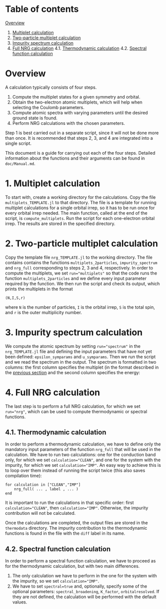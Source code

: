 # Table of contents 
[Overview](#overview)
1. [Multiplet calculation](#multiplets)
2. [Two-particle multiplet calculation](#2mults)
3. [Impurity spectrum calculation](#spectrum)
4. [Full NRG calculation](#nrg)
    4.1. [Thermodynamic calculation](#thermo)
    4.2. [Spectral function calculation](#spectral)

# Overview<a name="overview"></a>

A calculation typically consists of four steps.

1. Compute the multiplet states for a given symmetry and
   orbital.
2. Obtain the two-electron atomic multiplets, which will
   help when selecting the Coulomb parameters.
3. Compute atomic spectra with varying parameters until the
   desired ground state is found.
4. Perform NRG calculations with the chosen parameters.

Step 1 is best carried out in a separate script, since it
will not be done more than once. It is recommended that
steps 2, 3, and 4 are integrated into a single script.

This document is a guide for carrying out each of the four
steps. Detailed information about the functions and their
arguments can be found in `doc/Manual.md`.

# 1. Multiplet calculation<a name="multiplets"></a>

To start with, create a working directory for the
calculations. Copy the file `multiplets_TEMPLATE.jl` to that
directory. The file is a template for running multiplet
calculations for a single orbital irrep, so it has to be run
once for every orbital irrep needed. The main function,
called at the end of the script, is `compute_multiplets`.
Run the script for each one-electron orbital irrep. The
results are stored in the specified directory.

# 2. Two-particle multiplet calculation <a name="2mults"></a>

Copy the template file `nrg_TEMPLATE.jl` to the working
directory. The file contains contains the functions
`multiplets_2particles`, `impurity_spectrum` and `nrg_full`
corresponding to steps 2, 3 and 4, respectively. In order to
compute the multiplets, we set `run="multiplets"` so that
the code runs the function `multiplets_2particles` and 
we define every input parameter required by the function.
We then run the script and check its output, which prints
the multiplets in the format

    (N,I,S,r)

where `N` is the number of particles, `I` is the orbital
irrep, `S` is the total spin, and `r` is the outer
multiplicity number.

# 3. Impurity spectrum calculation<a name="spectrum"></a>

We compute the atomic spectrum by setting `run="spectrum"`
in the `nrg_TEMPLATE.jl` file and defining the input
parameters that have not yet been defined:
`epsilon_symparams` and `u_symparams`. Then we run the
script and we read the spectrum in the output. The spectrum
is formatted in two columns: the first column specifies the
multiplet (in the format described in the [previous
section](#2mults) and the second column specifies the energy:

# 4. Full NRG calculation<a name="nrg"></a>

The last step is to perform a full NRG calculation, for
which we set `run="nrg"`, which can be used to compute
thermodynamic or spectral functions.

## 4.1. Thermodynamic calculation<a name="thermo"></a>

In order to perform a thermodynamic calculation, we have to
define only the mandatory input parameters of the function
`nrg_full` that will be used in the calculation. We have to
run two calculations: one for the conduction band only, for
which we set `calculation="CLEAN"`, and one for the system
with the impurity, for which we set `calculation="IMP"`. An
easy way to achieve this is to loop over them instead of
running the script twice (this also saves compilation time):

    for calculation in ["CLEAN","IMP"]
        nrg_full( ... , label , ... )
    end

It is important to run the calculations in that specific
order: first `calculation="CLEAN"`, then
`calculation="IMP"`. Otherwise, the impurity contribution
will not be calculated.

Once the calculations are completed, the output files are stored
in the `thermodata` directory. The impurity contribution
to the thermodynamic functions is found in the file with the
`diff` label in its name.

## 4.2. Spectral function calculation<a name="spectral"></a>

In order to perform a spectral function calculation, we have
to proceed as for the thermodynamic calculation, but with
two main differences.
1. The only calculation we have to perform in the one for
   the system with the impurity, so we set
   `calculation="IMP"`.
2. We have to set `spectral=true` and, optionally, specify
   some of the optional parameters: `spectral_broadening`,
   `K_factor`, `orbitalresolved`. If they are not defined,
   the calculation will be performed with the default
   values.

